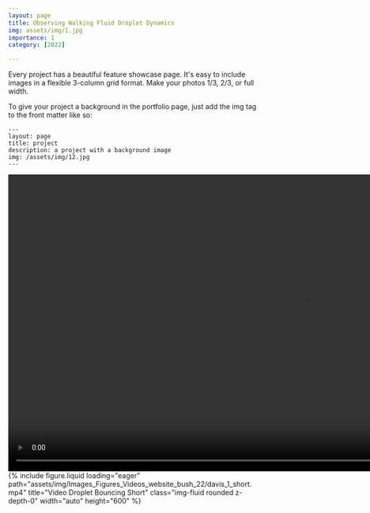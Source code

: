 ```yaml
---
layout: page
title: Observing Walking Fluid Droplet Dynamics
img: assets/img/1.jpg
importance: 1
category: [2022]

---
```


Every project has a beautiful feature showcase page.
It's easy to include images in a flexible 3-column grid format.
Make your photos 1/3, 2/3, or full width.

To give your project a background in the portfolio page, just add the img tag to the front matter like so:

    ---
    layout: page
    title: project
    description: a project with a background image
    img: /assets/img/12.jpg
    ---

<div class="row">
  <div class="col-sm mt-2 mt-md-0">
    <video class="img-fluid rounded z-depth-0" width="auto" height="600" controls>
      <source src="assets/img/Images_Figures_Videos_website_bush_22/davis_1_short.mp4" type="video/mp4">
      Your browser does not support the video tag.
    </video>
  </div>
  <div class="col-sm mt-2 mt-md-0">
    {% include figure.liquid loading="eager" path="assets/img/Images_Figures_Videos_website_bush_22/davis_1_short.mp4" title="Video Droplet Bouncing Short" class="img-fluid rounded z-depth-0" width="auto" height="600" %}
  </div>
</div>

